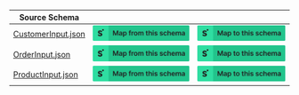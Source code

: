 | Source Schema                                                                                                                  |                                                                                                                                                                                                                                                                                                                  |                                                                                                                                                                                                                                                                                                            |
| ------------------------------------------------------------------------------------------------------------------------------ | ---------------------------------------------------------------------------------------------------------------------------------------------------------------------------------------------------------------------------------------------------------------------------------------------------------------- | ---------------------------------------------------------------------------------------------------------------------------------------------------------------------------------------------------------------------------------------------------------------------------------------------------------- |
| [CustomerInput.json](https://raw.githubusercontent.com/Stedi/registry/main/schemas/shopify/graphql/2022-01/CustomerInput.json) | [![Map from this schema](/images/MapFromThisSchema.svg)](https://terminal.stedi.com/mappings/import?name=Mapping%20from%20Shopify's%20CustomerInput%20schema&referrer=registry-repo&source_json_schema=https://raw.githubusercontent.com/Stedi/registry/main/schemas/shopify/graphql/2022-01/CustomerInput.json) | [![Map to this schema](/images/MapToThisSchema.svg)](https://terminal.stedi.com/mappings/import?name=Mapping%20to%20Shopify's%20CustomerInput%20schema&referrer=registry-repo&target_json_schema=https://raw.githubusercontent.com/Stedi/registry/main/schemas/shopify/graphql/2022-01/CustomerInput.json) |
| [OrderInput.json](https://raw.githubusercontent.com/Stedi/registry/main/schemas/shopify/graphql/2022-01/OrderInput.json)       | [![Map from this schema](/images/MapFromThisSchema.svg)](https://terminal.stedi.com/mappings/import?name=Mapping%20from%20Shopify's%20OrderInput%20schema&referrer=registry-repo&source_json_schema=https://raw.githubusercontent.com/Stedi/registry/main/schemas/shopify/graphql/2022-01/OrderInput.json)       | [![Map to this schema](/images/MapToThisSchema.svg)](https://terminal.stedi.com/mappings/import?name=Mapping%20to%20Shopify's%20OrderInput%20schema&referrer=registry-repo&target_json_schema=https://raw.githubusercontent.com/Stedi/registry/main/schemas/shopify/graphql/2022-01/OrderInput.json)       |
| [ProductInput.json](https://raw.githubusercontent.com/Stedi/registry/main/schemas/shopify/graphql/2022-01/ProductInput.json)   | [![Map from this schema](/images/MapFromThisSchema.svg)](https://terminal.stedi.com/mappings/import?name=Mapping%20from%20Shopify's%20ProductInput%20schema&referrer=registry-repo&source_json_schema=https://raw.githubusercontent.com/Stedi/registry/main/schemas/shopify/graphql/2022-01/ProductInput.json)   | [![Map to this schema](/images/MapToThisSchema.svg)](https://terminal.stedi.com/mappings/import?name=Mapping%20to%20Shopify's%20ProductInput%20schema&referrer=registry-repo&target_json_schema=https://raw.githubusercontent.com/Stedi/registry/main/schemas/shopify/graphql/2022-01/ProductInput.json)   |
